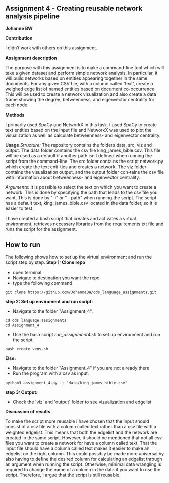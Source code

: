 ## Assignment 4 - Creating reusable network analysis pipeline
**Johanne BW**

__Contribution__

I didn’t work with others on this assignment.

__Assignment description__

The purpose with this assignment is to make a command-line tool which will take a given dataset and perform simple network analysis. In particular, it will build networks based on entities appearing together in the same documents. For any given CSV file, with a column called 'text', create a weighed edge list of named entities based on document co-occurrence. This will be used to create a network visualization and also create a data frame showing the degree, betweenness, and eigenvector centrality for each node. 


__Methods__

I primarily used SpaCy and NetworkX in this task. I used SpaCy to create text entities based on the input file and NetworkX was used to plot the visualization as well as calculate betweenness- and eigenvector centrality. 

__Usage__
_Structure:_
The repository contains the folders data, src, viz and output. The data folder contains the csv file king_james_bible.csv. This file will be used as a default if another path isn’t defined when running the script from the command-line. The src folder contains the script network.py which create the text enti-ties and creates a network. The viz folder contains the visualization output, and the output folder con-tains the csv file with information about betweenness- and eigenvector centrality.  

_Arguments:_
It is possible to select the text on which you want to create a network. This is done by specifying the path that leads to the csv file you want. This is done by "-i" or "--path" when running the script. The script has a default text, king_james_bible.csv located in the data folder, so it is easier to test.

I have created a bash script that creates and activates a virtual environment, retrieves necessary libraries from the requirements.txt file and runs the script for the assignment.

## How to run
The following shows how to set up the virtual environment and run the script step by step.
**Step 1: Clone repo**
- open terminal
- Navigate to destination you want the repo
- type the following command
 ```console
 git clone https://github.com/JohanneBW/cds_language_assignments.git
 ```
**step 2: Set up enviroment and run script:**
- Navigate to the folder "Assignment_4".
```console
cd cds_language_assignments
cd Assignment_4
```  
- Use the bash script _run_assignment4.sh_ to set up environment and run the script:  
```console
bash create_venv.sh
```  
**Else:**
- Navigate to the folder "Assignment_4" if you are not already there
- Run the program with a csv as input:
```console
python3 assignment_4.py -i "data/king_james_bible.csv"
```  
**step 3: Output:**
- Check the 'viz' and 'output' folder to see vizualization and edgelist

__Discussion of results__

To make the script more reusable I have chosen that the input should consist of a csv file with a column called text rather than a csv file with a weighted edgelist. This means that both the edgelist and the network are created in the same script. However, it should be mentioned that not all csv files you want to create a network for have a column called text. That the input file should have a column called text makes it easier to make an edgelist on the right column. This could possibly be made more universal by also having to define the desired column for calculating an edgelist through an argument when running the script. Otherwise, minimal data wrangling is required to change the name of a column in the data if you want to use the script. Therefore, I argue that the script is still reusable.
